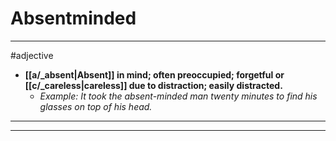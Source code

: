# Absentminded
---
#adjective
- **[[a/_absent|Absent]] in mind; often preoccupied; forgetful or [[c/_careless|careless]] due to distraction; easily distracted.**
	- _Example: It took the absent-minded man twenty minutes to find his glasses on top of his head._
---
---
